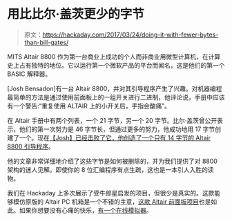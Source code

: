 # 用比比尔·盖茨更少的字节

> 原文：<https://hackaday.com/2017/03/24/doing-it-with-fewer-bytes-than-bill-gates/>

MITS Altair 8800 作为第一台商业上成功的个人而非商业用微型计算机，在计算史上占有独特的地位。它以运行第一个微软产品的平台而闻名，这是他们的第一个 BASIC 解释器。

[Josh Bensadon]有一台 Altair 8800，并对其引导程序产生了兴趣。对机器编程最简单的方法是通过使用前面板上的一组开关进行二进制，他评论说，手册中应该有一个警告:“重复使用 ALTAIR 上的小开关后，手指会酸痛”。

在 Altair 手册中有两个列表，一个 21 字节，另一个 20 字节。比尔·盖茨曾公开表示，他们的第一次努力是 46 字节长，但通过更多的努力，他成功地用 17 字节创建了一个。现在[【Josh】已经击败了它，他创造了一个只有 14 字节的 Altair 8800 引导程序](http://just8bits.blogspot.co.uk/2017/03/doing-it-in-less-than-bill-gates.html)。

他的文章非常详细地介绍了这些字节是如何被删除的，并为我们提供了对 8800 架构的迷人见解。即使你的 8 位汇编程序有点生疏，这也是一本引人入胜的读物。

我们在 Hackaday 上多次展示了受牛郎星启发的项目，但很少是真实的。这款能够模仿原版的 Altair PC 机箱是一个不错的主意，[这款 Altair 前面板项目](http://hackaday.com/2015/04/12/altair-8800-front-panel-for-an-8080-emulator/)也是如此。如果你想要没有心痛的快乐，[有一个在线模拟器](http://hackaday.com/2014/12/12/online-altair-8800-clone-lets-you-play-zork/)。